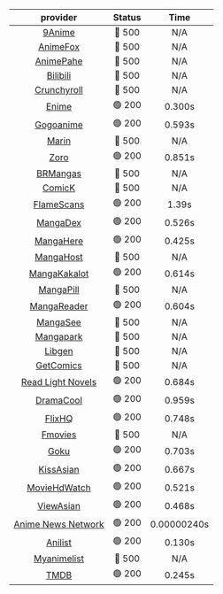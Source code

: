 | **provider** | **Status** | **Time** |
|:--------:|:------:|:----:|
| [9Anime](https://9anime.pl) | 🔴 500 | N/A |
| [AnimeFox](https://animefox.tv) | 🔴 500 | N/A |
| [AnimePahe](https://animepahe.com) | 🔴 500 | N/A |
| [Bilibili](https://bilibili.tv) | 🔴 500 | N/A |
| [Crunchyroll](https://cronchy.consumet.stream) | 🔴 500 | N/A |
|  [Enime](https://enime.moe)  | 🟢 200 | 0.300s |
|  [Gogoanime](https://gogoanimehd.io)  | 🟢 200 | 0.593s |
| [Marin](https://marin.moe) | 🔴 500 | N/A |
|  [Zoro](https://aniwatch.to)  | 🟢 200 | 0.851s |
| [BRMangas](https://www.brmangas.net) | 🔴 500 | N/A |
| [ComicK](https://comick.app) | 🔴 500 | N/A |
|  [FlameScans](https://flamescans.org/)  | 🟢 200 | 1.39s |
|  [MangaDex](https://mangadex.org)  | 🟢 200 | 0.526s |
|  [MangaHere](http://www.mangahere.cc)  | 🟢 200 | 0.425s |
| [MangaHost](https://mangahosted.com) | 🔴 500 | N/A |
|  [MangaKakalot](https://mangakakalot.com)  | 🟢 200 | 0.614s |
| [MangaPill](https://mangapill.com) | 🔴 500 | N/A |
|  [MangaReader](https://mangareader.to)  | 🟢 200 | 0.604s |
| [MangaSee](https://mangasee123.com) | 🔴 500 | N/A |
| [Mangapark](https://v2.mangapark.net) | 🔴 500 | N/A |
| [Libgen](http://libgen) | 🔴 500 | N/A |
| [GetComics](https://getcomics.info/) | 🔴 500 | N/A |
|  [Read Light Novels](https://readlightnovels.net)  | 🟢 200 | 0.684s |
|  [DramaCool](https://dramacool.hr)  | 🟢 200 | 0.959s |
|  [FlixHQ](https://flixhq.to)  | 🟢 200 | 0.748s |
| [Fmovies](https://fmovies.to) | 🔴 500 | N/A |
|  [Goku](https://goku.sx)  | 🟢 200 | 0.703s |
|  [KissAsian](https://kissasian.mx)  | 🟢 200 | 0.667s |
|  [MovieHdWatch](https://movieshd.watch)  | 🟢 200 | 0.521s |
|  [ViewAsian](https://viewasian.co)  | 🟢 200 | 0.468s |
|  [Anime News Network](https://www.animenewsnetwork.com)  | 🟢 200 | 0.00000240s |
|  [Anilist](https://anilist.co)  | 🟢 200 | 0.130s |
| [Myanimelist](https://myanimelist.net/) | 🔴 500 | N/A |
|  [TMDB](https://www.themoviedb.org)  | 🟢 200 | 0.245s |
